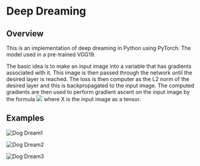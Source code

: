 # Deep Dreaming

## Overview
This is an implementation of deep dreaming in Python using PyTorch. The model used in a pre-trained VGG19.

The basic idea is to make an input image into a variable that has gradients associated with it. This image is then passed through the network until the desired layer is reached. The loss is then computer as the L2 norm of the desired layer and this is backpropagated to the input image. The computed gradients are then used to perform gradient ascent on the input image by the formula <img src="https://render.githubusercontent.com/render/math?math=X = X + lr * \frac{d}{dX}f(X)">  where X is the input image as a tensor.

## Examples

![Dog Dream1](outputs/bliss_20.jpg)

![Dog Dream2](outputs/road_20.jpg)

![Dog Dream3](outputs/starry_night_20.jpg)

